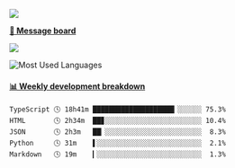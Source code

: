 [![](https://count.getloli.com/get/@SmaIIstars.github.readme)](https://count.getloli.com/)


[**💬 Message board**](https://chat.getloli.com/room/@SmaIIstars.github)

[![](https://chat.getloli.com/room/@SmaIIstars.github/svg?width=600&height=100&limit=20&theme=light&fontSize=14)](https://chat.getloli.com/room/@SmaIIstars.github)


![Most Used Languages](https://github-readme-stats.vercel.app/api/top-langs/?username=SmaIIstars&theme=dark&layout=compact)

<!-- waka-box start -->
#### <a href="https://gist.github.com/e31f5e1b7a15ee54e2fc8fca68aa5e2b" target="_blank">📊 Weekly development breakdown</a>
```text
TypeScript 🕓 18h41m ████████████████████▎░░░░░░ 75.3%
HTML       🕓 2h34m  ██▊░░░░░░░░░░░░░░░░░░░░░░░░ 10.4%
JSON       🕓 2h3m   ██▏░░░░░░░░░░░░░░░░░░░░░░░░  8.3%
Python     🕓 31m    ▌░░░░░░░░░░░░░░░░░░░░░░░░░░  2.1%
Markdown   🕓 19m    ▎░░░░░░░░░░░░░░░░░░░░░░░░░░  1.3%
```
<!-- Powered by https://github.com/YouEclipse/waka-box-go . -->
<!-- waka-box end -->
